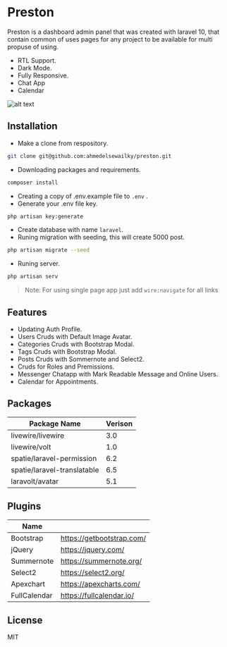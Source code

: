 # Preston

Preston is a dashboard admin panel that was created with laravel 10, that contain common of uses pages for any project to be available for multi propuse of using.
- RTL Support.
- Dark Mode.
- Fully Responsive.
- Chat App
- Calendar

![alt text](https://github.com/ahmedelsewailky/preston/blob/master/public/dashboard/images/screenshot.png?raw=true)

## Installation
- Make a clone from respository.
```bash
git clone git@github.com:ahmedelsewailky/preston.git
```
- Downloading packages and requirements.
```bash
composer install
```
- Creating a copy of .env.example file to `.env` .
- Generate your .env file key.
```bash
php artisan key:generate
```
- Create database with name `laravel`.
- Runing migration with seeding, this will create 5000 post.
```bash
php artisan migrate --seed
```
- Runing server.
```bash
php artisan serv
```

> Note: For using single page app just add `wire:navigate` for all links

## Features
- Updating Auth Profile.
- Users Cruds with Default Image Avatar.
- Categories Cruds with Bootstrap Modal.
- Tags Cruds with Bootstrap Modal.
- Posts Cruds with Sommernote and Select2.
- Cruds for Roles and Premissions.
- Messenger Chatapp with Mark Readable Message and Online Users.
- Calendar for Appointments.

## Packages

| Package Name | Verison |
| ------------ | ------- |
|livewire/livewire|3.0|
|livewire/volt|1.0|
|spatie/laravel-permission|6.2|
|spatie/laravel-translatable|6.5|
|laravolt/avatar|5.1|


## Plugins

| Name |   |
| ---- | - |
|Bootstrap|https://getbootstrap.com/|
|jQuery|https://jquery.com/|
|Summernote|https://summernote.org/|
|Select2|https://select2.org/|
|Apexchart|https://apexcharts.com/|
|FullCalendar|https://fullcalendar.io/|

## License
MIT
